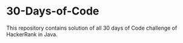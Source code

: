 # 30-Days-of-Code
This repository contains solution of all 30 days of Code challenge of HackerRank in Java.
